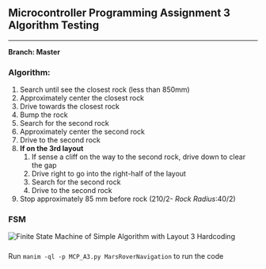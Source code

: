 ## Microcontroller Programming Assignment 3 Algorithm Testing

---

**Branch: Master**

### Algorithm:
1. Search until see the closest rock (less than 850mm)
2. Approximately center the closest rock
3. Drive towards the closest rock
4. Bump the rock
5. Search for the second rock
6. Approximately center the second rock
7. Drive to the second rock
8. **If on the 3rd layout**
   1. If sense a cliff on the way to the second rock, drive down to clear the gap
   2. Drive right to go into the right-half of the layout
   3. Search for the second rock
   4. Drive to the second rock
9. Stop approximately 85 mm before rock (210/2- *Rock Radius*:40/2)

### FSM
![Finite State Machine of Simple Algorithm with Layout 3 Hardcoding](https://github.com/one76/MCP-Assignment-3/tree/simple-l3-hardcode/Flowchart_MCP_AS_L3.png?raw=true)

###
Run ```manim -ql -p MCP_A3.py MarsRoverNavigation``` to run the code